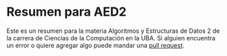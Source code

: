 # Resumen para AED2

Este es un resumen para la materia Algoritmos y Estructuras de Datos 2 de la carrera de Ciencias de la Computación en la UBA. Si alguien encuentra un error o quiere agregar algo puede mandar una [pull request](https://github.com/Sponja-/resumen-final-aed2/pulls).
